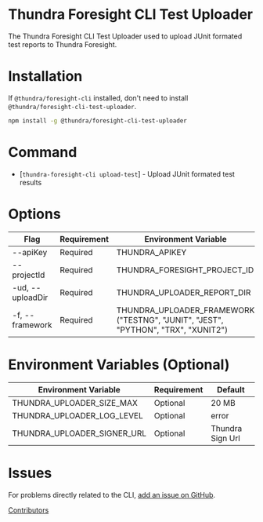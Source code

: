 Thundra Foresight CLI Test Uploader
==========

The Thundra Foresight CLI Test Uploader used to upload JUnit formated test reports to Thundra Foresight.

Installation
======

If ``@thundra/foresight-cli`` installed, don't need to install ``@thundra/foresight-cli-test-uploader``.

```bash
npm install -g @thundra/foresight-cli-test-uploader
```

# Command

* [`thundra-foresight-cli upload-test`] - Upload JUnit formated test results


# Options

| Flag                          | Requirement       | Environment Variable
| ---                           | ---               | ---
| --apiKey <string>             | Required          | THUNDRA_APIKEY
| --projectId <string>          | Required          | THUNDRA_FORESIGHT_PROJECT_ID
| -ud, --uploadDir <string>     | Required          | THUNDRA_UPLOADER_REPORT_DIR
| -f, --framework <enum>        | Required          | THUNDRA_UPLOADER_FRAMEWORK   ("TESTNG", "JUNIT", "JEST", "PYTHON", "TRX", "XUNIT2")


# Environment Variables (Optional)

| Environment Variable          | Requirement       | Default
| ---                           | ---               | ---
| THUNDRA_UPLOADER_SIZE_MAX     | Optional          | 20 MB
| THUNDRA_UPLOADER_LOG_LEVEL    | Optional          | error
| THUNDRA_UPLOADER_SIGNER_URL   | Optional          | Thundra Sign Url


Issues
======

For problems directly related to the CLI, [add an issue on GitHub](https://github.com/thundra-io/thundra-foresight-cli/issues/new).

[Contributors](https://github.com/thundra-io/thundra-foresight-cli/contributors)